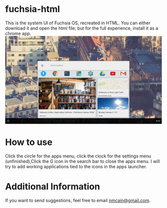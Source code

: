 # fuchsia-html
This is the system UI of Fuchsia OS, recreated in HTML.  You can either download it and open the html file; but for the full experience, install it as a chrome app.
[![](unit.png)](unit.png "image")
# How to use
Click the circle for the apps menu, click the clock for the settings menu (unfinished),Click the G icon in the search bar to close the apps menu. I will try to add working applications tied to the icons in the apps launcher.
# Additional Information
If you want to send suggestions, feel free to email nmcain@gmail.com.
